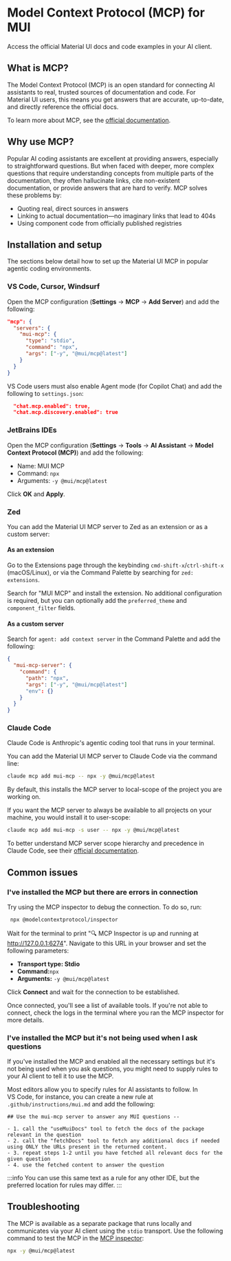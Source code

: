 # Model Context Protocol (MCP) for MUI

<p class="description">Access the official Material UI docs and code examples in your AI client.</p>

## What is MCP?

The Model Context Protocol (MCP) is an open standard for connecting AI assistants to real, trusted sources of documentation and code.
For Material UI users, this means you get answers that are accurate, up-to-date, and directly reference the official docs.

To learn more about MCP, see the [official documentation](https://modelcontextprotocol.io/docs/getting-started/intro).

## Why use MCP?

Popular AI coding assistants are excellent at providing answers, especially to straightforward questions.
But when faced with deeper, more complex questions that require understanding concepts from multiple parts of the documentation, they often hallucinate links, cite non-existent documentation, or provide answers that are hard to verify.
MCP solves these problems by:

- Quoting real, direct sources in answers
- Linking to actual documentation—no imaginary links that lead to 404s
- Using component code from officially published registries

## Installation and setup

The sections below detail how to set up the Material UI MCP in popular agentic coding environments.

### VS Code, Cursor, Windsurf

Open the MCP configuration (**Settings** -> **MCP** -> **Add Server**) and add the following:

```json
"mcp": {
  "servers": {
    "mui-mcp": {
      "type": "stdio",
      "command": "npx",
      "args": ["-y", "@mui/mcp@latest"]
    }
  }
}
```

VS Code users must also enable Agent mode (for Copilot Chat) and add the following to `settings.json`:

```json
  "chat.mcp.enabled": true,
  "chat.mcp.discovery.enabled": true
```

### JetBrains IDEs

Open the MCP configuration (**Settings** -> **Tools** -> **AI Assistant** -> **Model Context Protocol (MCP)**) and add the following:

- Name: MUI MCP
- Command: `npx`
- Arguments: `-y @mui/mcp@latest`

Click **OK** and **Apply**.

### Zed

You can add the Material UI MCP server to Zed as an extension or as a custom server:

#### As an extension

Go to the Extensions page through the keybinding `cmd-shift-x`/`ctrl-shift-x` (macOS/Linux), or via the Command Palette by searching for `zed: extensions`.

Search for "MUI MCP" and install the extension.
No additional configuration is required, but you can optionally add the `preferred_theme` and `component_filter` fields.

#### As a custom server

Search for `agent: add context server` in the Command Palette and add the following:

```json
{
  "mui-mcp-server": {
    "command": {
      "path": "npx",
      "args": ["-y", "@mui/mcp@latest"]
      "env": {}
    }
  }
}
```

### Claude Code

Claude Code is Anthropic's agentic coding tool that runs in your terminal.

You can add the Material UI MCP server to Claude Code via the command line:

```bash
claude mcp add mui-mcp -- npx -y @mui/mcp@latest
```

By default, this installs the MCP server to local-scope of the project you are working on.

If you want the MCP server to always be available to all projects on your machine, you would install it to user-scope:

```bash
claude mcp add mui-mcp -s user -- npx -y @mui/mcp@latest
```

To better understand MCP server scope hierarchy and precedence in Claude Code, see their [official documentation](https://docs.claude.com/en/docs/claude-code/mcp#mcp-installation-scopes).

## Common issues

### I've installed the MCP but there are errors in connection

Try using the MCP inspector to debug the connection.
To do so, run:

```bash
 npx @modelcontextprotocol/inspector
```

Wait for the terminal to print "🔍 MCP Inspector is up and running at http://127.0.0.1:6274".
Navigate to this URL in your browser and set the following parameters:

- **Transport type: Stdio**
- **Command:**`npx`
- **Arguments:** `-y @mui/mcp@latest`

Click **Connect** and wait for the connection to be established.

Once connected, you'll see a list of available tools.
If you're not able to connect, check the logs in the terminal where you ran the MCP inspector for more details.

### I've installed the MCP but it's not being used when I ask questions

If you've installed the MCP and enabled all the necessary settings but it's not being used when you ask questions, you might need to supply rules to your AI client to tell it to use the MCP.

Most editors allow you to specify rules for AI assistants to follow.
In VS Code, for instance, you can create a new rule at `.github/instructions/mui.md` and add the following:

```text
## Use the mui-mcp server to answer any MUI questions --

- 1. call the "useMuiDocs" tool to fetch the docs of the package relevant in the question
- 2. call the "fetchDocs" tool to fetch any additional docs if needed using ONLY the URLs present in the returned content.
- 3. repeat steps 1-2 until you have fetched all relevant docs for the given question
- 4. use the fetched content to answer the question
```

:::info
You can use this same text as a rule for any other IDE, but the preferred location for rules may differ.
:::

## Troubleshooting

The MCP is available as a separate package that runs locally and communicates via your AI client using the `stdio` transport.
Use the following command to test the MCP in the [MCP inspector](https://modelcontextprotocol.io/docs/tools/inspector):

```bash
npx -y @mui/mcp@latest
```
